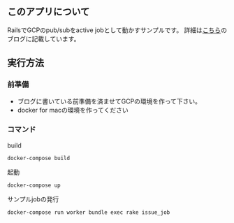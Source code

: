 ## このアプリについて

RailsでGCPのpub/subをactive jobとして動かすサンプルです。
詳細は[こちら](http://tech.itandi.co.jp/2017/05/rails-active-job-gcp-pubsub/)のブログに記載しています。

## 実行方法

### 前準備
- ブログに書いている前準備を済ませてGCPの環境を作って下さい。
- docker for macの環境を作ってください

### コマンド

build

```
docker-compose build
```

起動

```
docker-compose up
```

サンプルjobの発行

```
docker-compose run worker bundle exec rake issue_job
```